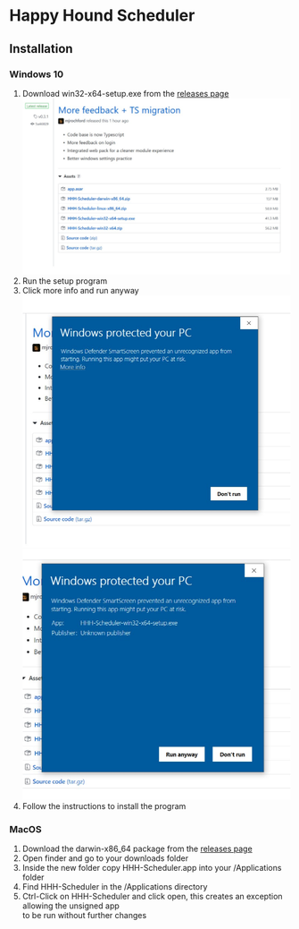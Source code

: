 # Happy Hound Scheduler  

## Installation  

### Windows 10  
1. Download win32-x64-setup.exe from the [releases page](https://GitHub.com/hhhotel/scheduler/releases/latest)  
![release screenshot](resources/releases_scrshot.jpg)  
2. Run the setup program  
3. Click more info and run anyway  
![smartscreen screenshot](resources/protecting_scrshot.jpg)  
![more info screenshot](resources/ignorethatbs_scrshot.jpg)  
4. Follow the instructions to install the program  

### MacOS  
1. Download the darwin-x86_64 package from the [releases page](https://GitHub.com/hhhotel/scheduler/releases/latest)  
2. Open finder and go to your downloads folder  
3. Inside the new folder copy HHH-Scheduler.app into your /Applications folder  
4. Find HHH-Scheduler in the /Applications directory  
5. Ctrl-Click on HHH-Scheduler and click open, this creates an exception allowing the unsigned app  
   to be run without further changes  
